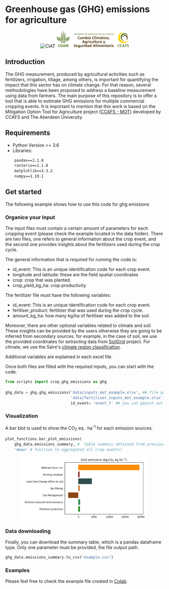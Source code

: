 # Greenhouse gas (GHG) emissions for agriculture
<p align="center">
<img src="https://ciat.cgiar.org/wp-content/uploads/Alliance_logo.png" alt="CIAT" id="logo" data-height-percentage="90" data-actual-width="140" data-actual-height="55">
<img src="images/CCAFS.png" alt="CCAFS" id="logo2" data-height-percentage="90" width="230" height="52">
</p>


## Introduction

The GHG measurement, produced by agricultural activities such as fertilizers, irrigation, tillage, among others, is important for quantifying the impact that this sector has on climate change. For that reason, several methodologies have been proposed to address a baseline measurement using data from farmers. The main purpose of this repository is to offer a tool that is able to estimate GHG emissions for multiple commercial cropping events. It is important to mention that this work is based on the Mitigation Option Tool for Agriculture project ([CCAFS - MOT](https://ccafs.cgiar.org/research/projects/mitigation-options-tool-agriculture-ccafs-mot)) developed by CCAFS and The Aberdeen University. 


## Requirements

* Python Version >= 3.6
* Libraries:
```txt
    pandas==1.1.0
    rasterio==1.1.8
    matplotlib==3.3.2
    numpy==1.19.1
```
## Get started

The following example shows how to use this code for ghg emissions 

###  Organice your Input

The input files must contain a certain amount of parameters for each cropping event (please check the example located in the data folder).
There are two files, one refers to general information about the crop event, and the second one provides insights about the fertilizers used during the crop cycle.

The general information that is required for running the code is:

* id_event: This is an unique identification code for each crop event.
* longitude and latitude: these are the field spatial coordinates 
* crop: crop that was planted.
* crop_yield_kg_ha: crop productivity

The fertilizer file must have the following variables:

* id_event: This is an unique identification code for each crop event.
* fertliser_product: fertilizer that was used during the crop cycle.
* amount_kg_ha: how many kg/ha of fertiliser was added to the soil.

Moreover, there are other optional variables related to climate and soil. These insights can be provided by the users otherwise they are going to be inferred from secondary sources. for example, in the case of soil, we use the provided coordinates for extracting data from [SoilGrid](https://soilgrids.org/) project. For climate, we use the Saire's [climate region classification](https://www.sciencedirect.com/science/article/pii/S2351989419307231?via%3Dihub). 

Additional variables are explained in each excel file.

Once both files are filled with the required inputs, you can start with the code. 

```python
from scripts import crop_ghg_emissions as ghg

ghg_data = ghg.ghg_emissions('data/inputs_mot_example.xlsx', ## file path to the general information 
                             'data/fertiliser_inputs_mot_example.xlsx', ## file path to the fertilizers information   
                             id_event= 'event_7' ## you can ppoint out an specif crop event, or for run through the all events don't put this paremeter)
```
### Visualization

A bar blot is used to show the CO<sub>2</sub> eq . ha<sup>-1</sup> for each emission sources. 

```python
plot_functions.bar_plot_emissions(
    ghg_data.emissions_summary, #  table summary obtained from previous step
    'mean' # function to aggregated all crop events)

```
<p align="center">
<img src="images/output1.png" alt="barplot" id="logo" width="400" height="200">
</p>

### Data downloading

Finally, you can download the summary table, which is a pandas dataframe type. Only one parameter must be provided, the file output path.

```python
ghg_data.emissions_summary.to_csv("example.csv")
```

### Examples

Please feel free to check the example file created in [Colab](https://github.com/anaguilarar/ghg_emissions/blob/main/ghg_emissions_example.ipynb).

